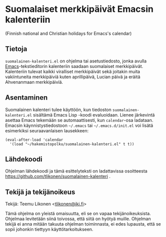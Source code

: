 Suomalaiset merkkipäivät Emacsin kalenteriin
============================================

(Finnish national and Christian holidays for Emacs's calendar)


Tietoja
-------

`suomalainen-kalenteri.el` on ohjelma tai asetustiedosto, jonka avulla
[Emacs][]-tekstieditorin kalenteriin saadaan suomalaiset merkkipäivät.
Kalenteriin tulevat kaikki viralliset merkkipäivät sekä joitakin muita
vakiintuneita merkkipäiviä kuten aprillipäivä, Lucian päivä ja eräitä
Ahvenanmaan merkkipäiviä.

[Emacs]: http://www.gnu.org/software/emacs/


Asentaminen
-----------

Suomalainen kalenteri tulee käyttöön, kun tiedoston
`suomalainen-kalenteri.el` sisältämä Emacs Lisp -koodi evaluoidaan.
Lienee järkevintä asettaa Emacs tekemään se automaattisesti, kun
`calendar`-osa ladataan. Emacsin käynnistystiedostoon `~/.emacs` tai
`~/.emacs.d/init.el` voi lisätä esimerkiksi seuraavanlaisen lausekkeen:

    (eval-after-load 'calendar
      '(load "~/hakemistopolku/suomalainen-kalenteri.el" t t))


Lähdekoodi
----------

Ohjelman lähdekoodi ja tämä esittelyteksti on ladattavissa osoitteesta
<https://github.com/tlikonen/suomalainen-kalenteri> .


Tekijä ja tekijänoikeus
-----------------------

Tekijä: Teemu Likonen <<tlikonen@iki.fi>>

Tämä ohjelma on yleistä omaisuutta, eli se on vapaa tekijänoikeuksista.
Ohjelmaa levitetään siinä toivossa, että siitä on hyötyä muille.
Ohjelman tekijä ei anna mitään takuuta ohjelman toiminnasta, ei edes
lupausta, että se sopii johonkin tiettyyn käyttötarkoitukseen.
